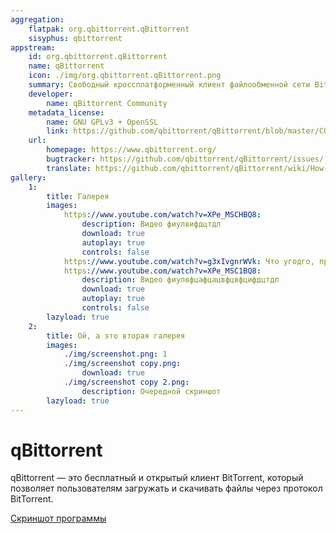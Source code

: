 ```yaml
---
aggregation:
    flatpak: org.qbittorrent.qBittorrent
    sisyphus: qbittorrent
appstream:
    id: org.qbittorrent.qBittorrent
    name: qBittorrent
    icon: ./img/org.qbittorrent.qBittorrent.png
    summary: Cвободный кроссплатформенный клиент файлообменной сети BitTorrent.
    developer: 
        name: qBittorrent Community
    metadata_license: 
        name: GNU GPLv3 + OpenSSL
        link: https://github.com/qbittorrent/qBittorrent/blob/master/COPYING/
    url: 
        homepage: https://www.qbittorrent.org/
        bugtracker: https://github.com/qbittorrent/qBittorrent/issues/
        translate: https://github.com/qbittorrent/qBittorrent/wiki/How-to-translate-qBittorrent
gallery:
    1:
        title: Галерея
        images:
            https://www.youtube.com/watch?v=XPe_MSCHBQ8:
                description: Видео фиулвифдцтдл
                download: true
                autoplay: true
                controls: false
            https://www.youtube.com/watch?v=g3xIvgnrWVk: Что угодго, просто чтобы был ключ, если не нужны параметры
            https://www.youtube.com/watch?v=XPe_MSC1BQ8:
                description: Видео фиулвфцафцацвфцвфцифдцтдл
                download: true
                autoplay: true
                controls: false
        lazyload: true
    2:
        title: Ой, а это вторая галерея
        images:
            ./img/screenshot.png: 1
            ./img/screenshot copy.png: 
                download: true
            ./img/screenshot copy 2.png: 
                description: Очередной скриншот
        lazyload: true
---
```


# qBittorrent

qBittorrent — это бесплатный и открытый клиент BitTorrent, который позволяет пользователям загружать и скачивать файлы через протокол BitTorrent.

<AKWGallery id=1 />

[Скриншот программы](./img/screenshot.png)

<!--@include: @apps/_parts/install/content-repo.md-->

<AKWGallery id=2 />


<!--@include: @apps/_parts/install/content-flatpak.md-->